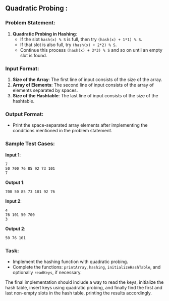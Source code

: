 ## Quadratic Probing : 

### Problem Statement:
1. **Quadratic Probing in Hashing**:
   - If the slot `hash(x) % S` is full, then try `(hash(x) + 1*1) % S`.
   - If that slot is also full, try `(hash(x) + 2*2) % S`.
   - Continue this process `(hash(x) + 3*3) % S` and so on until an empty slot is found.

### Input Format:
1. **Size of the Array**: The first line of input consists of the size of the array.
2. **Array of Elements**: The second line of input consists of the array of elements separated by spaces.
3. **Size of the Hashtable**: The last line of input consists of the size of the hashtable.

### Output Format:
- Print the space-separated array elements after implementing the conditions mentioned in the problem statement.

### Sample Test Cases:
**Input 1**:
```
7
50 700 76 85 92 73 101
7
```
**Output 1**:
```
700 50 85 73 101 92 76
```

**Input 2**:
```
4
76 101 50 700
3
```
**Output 2**:
```
50 76 101
```

### Task:
- Implement the hashing function with quadratic probing.
- Complete the functions: `printArray`, `hashing`, `initializeHashTable`, and optionally `readKeys`, if necessary.

The final implementation should include a way to read the keys, initialize the hash table, insert keys using quadratic probing, and finally find the first and last non-empty slots in the hash table, printing the results accordingly.

